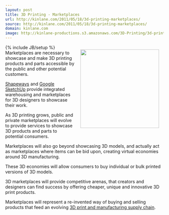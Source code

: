 ```yaml
---
layout: post
title: 3D Printing - Marketplaces
url: http://kinlane.com/2011/05/18/3d-printing-marketplaces/
source: http://kinlane.com/2011/05/18/3d-printing-marketplaces/
domain: kinlane.com
image: http://kinlane-productions.s3.amazonaws.com/3D-Printing/3d-printing-marketplace.jpg
---
```

{% include JB/setup %}<img style="padding: 15px;" src="http://kinlane-productions.s3.amazonaws.com/3D-Printing/3d-printing-marketplace.jpg" alt="" width="250" align="right" />Marketplaces are necessary to showcase and make 3D printing products and parts accessible by the public and other potential customers.<p></p>
<a title="Shapeways" href="http://www.shapeways.com/">Shapeways</a> and <a title="Google SketchUp" href="http://sketchup.google.com/">Google SketchUp</a> provide integrated warehousing and marketplaces for 3D designers to showcase their work.<p></p>
As 3D printing grows, public and private marketplaces will evolve to provide services to showcase 3D products and parts to potential consumers.<p></p>
Marketplaces will also go beyond showcasing 3D models, and actually act as marketplaces where items can be bid upon, creating virtual economies around 3D manufacturing.<p></p>
These 3D economies will allow consumers to buy individual or bulk printed versions of 3D models.<p></p>
3D marketplaces will provide competitive arenas, that creators and designers can find success by offering cheaper, unique and innovative 3D print products.<p></p>
Marketplaces will represent a re-invented way of buying and selling products that feed an  evolving <a title="3D print and manufacturing supply chain" href="http://www.kinlane.com/2011/05/3d-printing-and-manufacturing-supply-chain/">3D print and manufacturing supply chain</a>.